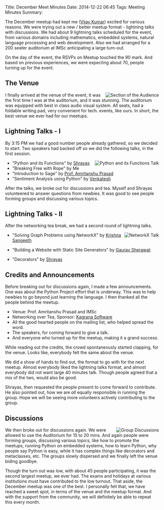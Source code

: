Title: December Meet Minutes
Date: 2014-12-22 06:45
Tags: Meeting Minutes
Summary: <img src="http://photos2.meetupstatic.com/photos/event/7/0/1/2/global_432628690.jpeg" alt=""/> <img src="http://photos2.meetupstatic.com/photos/event/6/9/b/d/global_432627069.jpeg" alt=""/> <img src="http://photos1.meetupstatic.com/photos/event/7/0/1/b/global_432628699.jpeg" alt=""/> <img src="http://photos3.meetupstatic.com/photos/event/6/9/b/9/global_432627065.jpeg" alt=""/>

The December meetup had kept me ([Vijay
Kumar](http://www.meetup.com/Chennaipy/members/147018982/)) excited
for various reasons. We were trying out a new / better meetup format -
lightning talks with discussions. We had about 9 lightning talks
scheduled for the event, from various domains including mathematics,
embedded systems, natural language processing and web
development. Also we had arranged for a 200 seater auditorium at IMSc
anticipating a large turn-out.

On the day of the event, the RSVPs on Meetup touched the 90 mark. And
based on previous experiences, we were expecting about 70, people
turning up for the event.

## The Venue

<a
href="http://photos2.meetupstatic.com/photos/event/7/0/1/2/highres_432628690.jpeg"><img
src="http://photos2.meetupstatic.com/photos/event/7/0/1/2/event_432628690.jpeg"
alt="Section of the Audience" style="float: right"/></a>

I finally arrived at the venue of the event, it was the first time I
was at the auditorium, and it was stunning. The auditorium was
equipped with best in class audio visual system. All seats, had a
foldable writing pad, very convenient for tech. events, like ours. In
short, the best venue we ever had for our meetups.

## Lightning Talks - I

By 3:15 PM we had a good number people already gathered, so we decided
to start. Two speakers had backed off so we did the following talks,
in the first session.

<a
href="http://photos2.meetupstatic.com/photos/event/6/9/b/d/highres_432627069.jpeg"><img
src="http://photos2.meetupstatic.com/photos/event/6/9/b/d/event_432627069.jpeg"
alt="Python and its Functions Talk" style="float: right"/></a>

   * "Python and its Functions" by
     [Shrayas](http://www.meetup.com/Chennaipy/members/31218952/)
   * "Breaking Free with Rope" by Me
   * "Introduction to Sage" by [Prof. Amritanshu
     Prasad](http://www.meetup.com/Chennaipy/members/182681977/)
   * "Sentiment Analysis using Python" by
     [Venkatesh](http://www.meetup.com/Chennaipy/members/121391002/)

After the talks, we broke out for discussions and tea. Myself and
Shrayas volunteered to answer questions from newbies. It was good to
see people forming groups and discussing various topics.

## Lightning Talks - II

After the networking tea break, we had a second round of lightning
talks. 

<a
href="http://photos1.meetupstatic.com/photos/event/7/0/1/b/highres_432628699.jpeg"><img
src="http://photos1.meetupstatic.com/photos/event/7/0/1/b/event_432628699.jpeg"
alt="NetworkX Talk" style="float: right"/></a>

  * "Solving Graph Problems using NetworkX" by [Krishna
    Sangeeth](http://www.meetup.com/Chennaipy/members/182939340/)

  * "Building a Website with Static Site Generators" by [Gaurav
    Sherawat](http://www.meetup.com/Chennaipy/members/73333582/)

  * "Decorators" by
    [Shrayas](http://www.meetup.com/Chennaipy/members/31218952/)

## Credits and Announcements

Before breaking out for discussions again, I made a few
announcements. One was about the Python Project effort that is
underway. This was to help newbies to go beyond just learning the
language. I then thanked all the people behind the meetup.

  * Venue: Prof. Amritanshu Prasad and IMSc
  * Networking over Tea, Sponsor: [Kagrana Software](http://kagrana.com/)
  * All the good hearted people on the mailing list, who helped spread
    the word.
  * The speakers, for coming forward to give a talk.
  * And everyone who turned up for the meetup, making it a grand
    success.

While reading out the credits, the crowd spontaneously started
clapping, for the venue. Looks like, everybody felt the same about the
venue. 

We did a show of hands to find out, the format to go with for the next
meetup. Almost everybody liked the lightning talks format, and almost
everybody did not want large 40 minutes talk. Though people agreed
that a mix of the two, would also be good.

Shrayas, then requested the people present to come forward to
contribute. He also pointed out, how we are *all* equally responsible
in running the group. Hope we will be seeing more volunteers actively
contributing to the group.

## Discussions

<a
href="http://photos3.meetupstatic.com/photos/event/6/9/b/9/highres_432627065.jpeg"><img
src="http://photos3.meetupstatic.com/photos/event/6/9/b/9/event_432627065.jpeg"
alt="Group Discussions" style="float: right"/></a>

We then broke out for discussions again. We were allowed to use the
Auditorium for 15 to 20 mins. And again people were forming groups,
discussing various topics, like how to promote the meetups, running
Python on embedded systems, how to learn Python, why people say Python
is easy, while it has complex things like decorators and metaclasses,
etc. The groups slowly dispersed and we finally left the venue biding
goodbye.

Though the turn out was low, with about 45 people participating, it
was the second largest meetup, we ever had. The exams and holidays at
various institutions must have contributed to the low turnout. That
aside, the December meetup was one of the best. I personally felt
that, we have reached a sweet spot, in terms of the venue and the
meetup format. And with the support from the community, we will
definitely be able to repeat this every month.